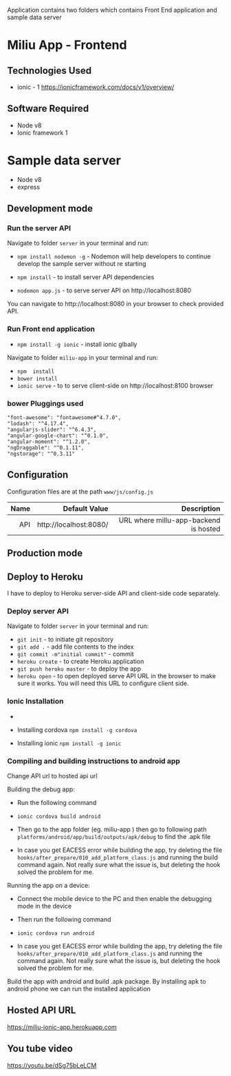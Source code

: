 Application contains two folders which contains Front End application and sample data server


# Miliu App - Frontend

## Technologies Used

- ionic - 1 https://ionicframework.com/docs/v1/overview/

## Software Required

- Node v8
- Ionic framework 1

# Sample data server

- Node v8
- express


## Development mode

### Run the server API
Navigate to folder `server` in your terminal and run:

- `npm install nodemon -g` - Nodemon will help developers to continue develop the sample server without re starting
- `npm install`  - to install server API dependencies

- `nodemon app.js` - to serve server API on http://localhost:8080

You can navigate to http://localhost:8080 in your browser to check provided API.

### Run Front end application

- `npm install -g ionic` - install ionic glbally

Navigate to folder `miliu-app` in your terminal and run:

- `npm  install`
- `bower install`
- `ionic serve` - to to serve client-side on http://localhost:8100 browser

### bower Pluggings used
    "font-awesome": "fontawesome#^4.7.0",
    "lodash": "^4.17.4",
    "angularjs-slider": "^6.4.3",
    "angular-google-chart": "^0.1.0",
    "angular-moment": "^1.2.0",
    "ngDraggable": "^0.1.11",
    "ngstorage": "^0.3.11"

## Configuration
Configuration files are at the path `www/js/config.js`


| Name | Default Value | Description |
| ---: | ---: | ------: |
| API | http://localhost:8080/ | URL where millu-app-backend is hosted |


## Production mode


## Deploy to Heroku

I have to deploy to Heroku server-side API and client-side code separately.

### Deploy server API

Navigate to folder `server` in your terminal and run:
- `git init` - to initiate git repository
- `git add .` - add file contents to the index
- `git commit -m"initial commit"` - commit
- `heroku create` - to create Heroku application
- `git push heroku master` - to deploy the app
- `heroku open` - to open deployed serve API URL in the browser to make sure it works. You will need this URL to configure client side.

### Ionic Installation
-
- Installing cordova
   `npm install -g cordova`

- Installing ionic
  `npm install -g ionic`

### Compiling and building instructions to android app

Change API url to hosted api url

Building the debug app:
- Run the following command
- `ionic cordova build android`
- Then go to the app folder (eg. miliu-app ) then go to following   path `platforms/android/app/build/outputs/apk/debug` to find the .apk file

- In case you get EACESS error while building the app, try deleting the file `hooks/after_prepare/010_add_platform_class.js` and running the build command again. Not really sure what the issue is, but deleting the hook solved the problem for me.

Running the app on a device:
- Connect the mobile device to the PC and then enable the debugging mode    in the device
- Then run the following command
- `ionic cordova run android`

- In case you get EACESS error while building the app, try deleting the file `hooks/after_prepare/010_add_platform_class.js` and running the command again. Not really sure what the issue is, but deleting the hook solved the problem for me.


Build the app with android and build .apk package.
By installing apk to android phone we can run the installed application


## Hosted API URL
https://miliu-ionic-app.herokuapp.com

## You tube video
https://youtu.be/dSg75bLeLCM
